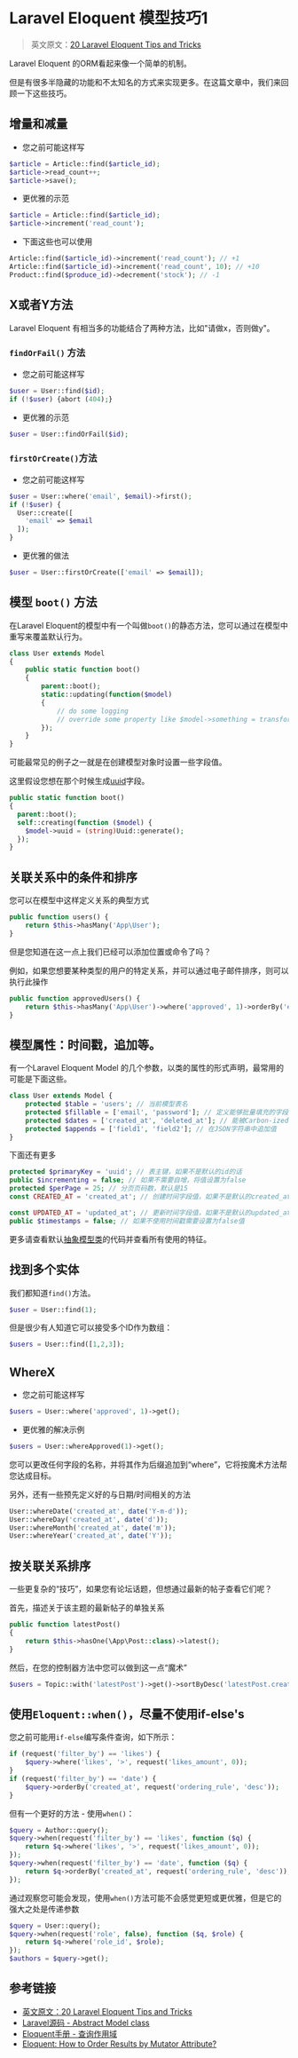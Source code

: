 # Laravel Eloquent 模型技巧1

> 英文原文：[20 Laravel Eloquent Tips and Tricks](https://laravel-news.com/eloquent-tips-tricks)

Laravel Eloquent 的ORM看起来像一个简单的机制。

但是有很多半隐藏的功能和不太知名的方式来实现更多。在这篇文章中，我们来回顾一下这些技巧。

## 增量和减量

- 您之前可能这样写

```php
$article = Article::find($article_id);
$article->read_count++;
$article->save();
```

- 更优雅的示范

```php
$article = Article::find($article_id);
$article->increment('read_count');
```

- 下面这些也可以使用

```php
Article::find($article_id)->increment('read_count'); // +1
Article::find($article_id)->increment('read_count', 10); // +10
Product::find($produce_id)->decrement('stock'); // -1
```

## X或者Y方法

Laravel Eloquent 有相当多的功能结合了两种方法，比如"请做x，否则做y"。

### `findOrFail()` 方法

- 您之前可能这样写

```php
$user = User::find($id);
if (!$user) {abort (404);}
```

- 更优雅的示范

```php
$user = User::findOrFail($id);
```

### `firstOrCreate()`方法

- 您之前可能这样写

```php
$user = User::where('email', $email)->first();
if (!$user) {
  User::create([
    'email' => $email
  ]);
}
```

- 更优雅的做法

```php
$user = User::firstOrCreate(['email' => $email]);
```

## 模型 `boot()` 方法

在Laravel Eloquent的模型中有一个叫做`boot()`的静态方法，您可以通过在模型中重写来覆盖默认行为。

```php
class User extends Model
{
    public static function boot()
    {
        parent::boot();
        static::updating(function($model)
        {
            // do some logging
            // override some property like $model->something = transform($something);
        });
    }
}
```

可能最常见的例子之一就是在创建模型对象时设置一些字段值。

这里假设您想在那个时候生成[uuid](https://github.com/webpatser/laravel-uuid)字段。

```php
public static function boot()
{
  parent::boot();
  self::creating(function ($model) {
    $model->uuid = (string)Uuid::generate();
  });
}
```

## 关联关系中的条件和排序

您可以在模型中这样定义关系的典型方式

```php
public function users() {
    return $this->hasMany('App\User');
}
```

但是您知道在这一点上我们已经可以添加位置或命令了吗？

例如，如果您想要某种类型的用户的特定关系，并可以通过电子邮件排序，则可以执行此操作

```php
public function approvedUsers() {
    return $this->hasMany('App\User')->where('approved', 1)->orderBy('email');
}
```

## 模型属性：时间戳，追加等。

有一个Laravel Eloquent Model 的几个参数，以类的属性的形式声明，最常用的可能是下面这些。

```php
class User extends Model {
    protected $table = 'users'; // 当前模型表名
    protected $fillable = ['email', 'password']; // 定义能够批量填充的字段，比如：使用User::create()来填充数据库数据
    protected $dates = ['created_at', 'deleted_at']; // 能被Carbon-ized时间转化的字段
    protected $appends = ['field1', 'field2']; // 在JSON字符串中追加值
}
```

下面还有更多

```php
protected $primaryKey = 'uuid'; // 表主键，如果不是默认的id的话
public $incrementing = false; // 如果不需要自增，将值设置为false
protected $perPage = 25; // 分页页码数，默认是15
const CREATED_AT = 'created_at'; // 创建时间字段值，如果不是默认的created_at，需要修改这个常量值

const UPDATED_AT = 'updated_at'; // 更新时间字段值，如果不是默认的updated_at，需要修改这个常量值
public $timestamps = false; // 如果不使用时间戳需要设置为false值
```

更多请查看默认[抽象模型类](https://github.com/laravel/framework/blob/5.6/src/Illuminate/Database/Eloquent/Model.php)的代码并查看所有使用的特征。

## 找到多个实体

我们都知道`find()`方法。

```php
$user = User::find(1);
```

但是很少有人知道它可以接受多个ID作为数组：

```php
$users = User::find([1,2,3]);
```

## WhereX

- 您之前可能这样写

```php
$users = User::where('approved', 1)->get();
```

- 更优雅的解决示例

```php
$users = User::whereApproved(1)->get();
```

您可以更改任何字段的名称，并将其作为后缀追加到“where”，它将按魔术方法帮您达成目标。

另外，还有一些预先定义好的与日期/时间相关的方法

```php
User::whereDate('created_at', date('Y-m-d'));
User::whereDay('created_at', date('d'));
User::whereMonth('created_at', date('m'));
User::whereYear('created_at', date('Y'));
```

## 按关联关系排序

一些更复杂的“技巧”，如果您有论坛话题，但想通过最新的帖子查看它们呢？

首先，描述关于该主题的最新帖子的单独关系

```php
public function latestPost()
{
    return $this->hasOne(\App\Post::class)->latest();
}
```

然后，在您的控制器方法中您可以做到这一点“魔术”

```php
$users = Topic::with('latestPost')->get()->sortByDesc('latestPost.created_at');
```

## 使用`Eloquent::when()`，尽量不使用if-else's

您之前可能用`if-else`编写条件查询，如下所示：

```php
if (request('filter_by') == 'likes') {
    $query->where('likes', '>', request('likes_amount', 0));
}
if (request('filter_by') == 'date') {
    $query->orderBy('created_at', request('ordering_rule', 'desc'));
}
```

但有一个更好的方法 - 使用`when()`：

```php
$query = Author::query();
$query->when(request('filter_by') == 'likes', function ($q) {
    return $q->where('likes', '>', request('likes_amount', 0));
});
$query->when(request('filter_by') == 'date', function ($q) {
    return $q->orderBy('created_at', request('ordering_rule', 'desc'));
});
```

通过观察您可能会发现，使用`when()`方法可能不会感觉更短或更优雅，但是它的强大之处是传递参数

```php
$query = User::query();
$query->when(request('role', false), function ($q, $role) { 
    return $q->where('role_id', $role);
});
$authors = $query->get();
```

## 参考链接

- [英文原文：20 Laravel Eloquent Tips and Tricks](https://laravel-news.com/eloquent-tips-tricks)
- [Laravel源码 - Abstract Model class](https://github.com/laravel/framework/blob/5.6/src/Illuminate/Database/Eloquent/Model.php)
- [Eloquent手册 - 查询作用域](https://laravel-china.org/docs/laravel/5.6/eloquent#query-scopes)
- [Eloquent: How to Order Results by Mutator Attribute?](http://laraveldaily.com/eloquent-order-results-mutator-attribute/)
